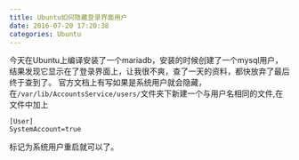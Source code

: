 ```yaml
---
title: Ubuntu如何隐藏登录界面用户
date: 2016-07-20 17:20:38
categories: Ubuntu
---
```


今天在Ubuntu上编译安装了一个mariadb，安装的时候创建了一个mysql用户，结果发现它显示在了登录界面上，让我很不爽，查了一天的资料，都快放弃了最后终于查到了。
官方文档上有写如果是系统用户就会隐藏，在`/var/lib/AccountsService/users/`文件夹下新建一个与用户名相同的文件,在文件中加上
```
[User]
SystemAccount=true
```
标记为系统用户重启就可以了。
